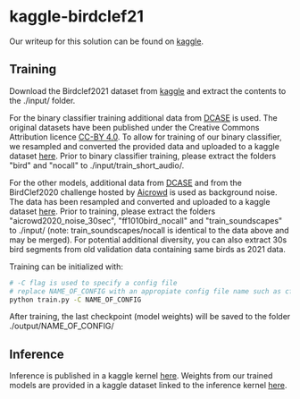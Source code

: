 # kaggle-birdclef21
Our writeup for this solution can be found on [kaggle](https://www.kaggle.com/c/birdclef-2021/discussion/243463).

## Training
Download the Birdclef2021 dataset from [kaggle](https://www.kaggle.com/c/birdclef-2021/data) and extract the contents to the ./input/ folder.

For the binary classifier training additional data from [DCASE](http://dcase.community/challenge2018/task-bird-audio-detection) is used. The original datasets have been published under the Creative Commons Attribution licence [CC-BY 4.0](https://creativecommons.org/licenses/by/4.0/). To allow for training of our binary classifier, we resampled and converted the provided data and uploaded to a kaggle dataset [here](https://www.kaggle.com/ilu000/2ndplacebirdclef2021-binary-data). Prior to binary classifier training, please extract the folders "bird" and "nocall" to ./input/train_short_audio/.

For the other models, additional data from [DCASE](http://dcase.community/challenge2018/task-bird-audio-detection) and from the BirdClef2020 challenge hosted by [Aicrowd](https://www.aicrowd.com/challenges/lifeclef-2020-bird-monophone) is used as background noise. The data has been resampled and converted and uploaded to a kaggle dataset [here](https://www.kaggle.com/christofhenkel/birdclef2021-background-noise). Prior to training, please extract the folders "aicrowd2020_noise_30sec", "ff1010bird_nocall" and "train_soundscapes" to ./input/ (note: train_soundscapes/nocall is identical to the data above and may be merged). For potential additional diversity, you can also extract 30s bird segments from old validation data containing same birds as 2021 data.

Training can be initialized with:

```sh
# -C flag is used to specify a config file
# replace NAME_OF_CONFIG with an appropiate config file name such as cfg_ps_6_v2
python train.py -C NAME_OF_CONFIG

```

After training, the last checkpoint (model weights) will be saved to the folder ./output/NAME_OF_CONFIG/


## Inference
Inference is published in a kaggle kernel [here](https://www.kaggle.com/ilu000/2nd-place-birdclef2021-inference/). Weights from our trained models are provided in a kaggle dataset linked to the inference kernel [here](https://www.kaggle.com/ilu000/2ndplacebirdclef2021-models).
